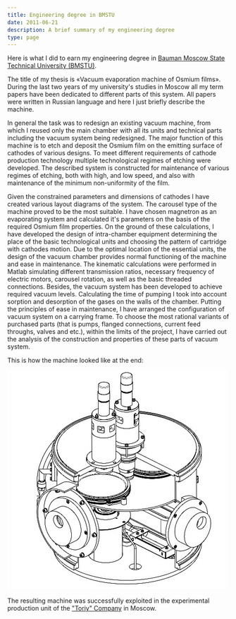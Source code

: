```yaml
---
title: Engineering degree in BMSTU 
date: 2011-06-21
description: A brief summary of my engineering degree
type: page 
---
```


Here is what I did to earn my engineering degree in [Bauman Moscow State Technical University (BMSTU)](http://www.bmstu.ru/en/).

The title of my thesis is «Vacuum evaporation machine of Osmium films». During the last two years of my university's studies in Moscow all my term papers have been dedicated to different parts of this system. All papers were written in Russian language and here I just briefly describe the machine.

In general the task was to redesign an existing vacuum machine, from which I reused only the main chamber with all its units and technical parts including the vacuum system being redesigned.
The major function of this machine is to etch and deposit the Osmium film on the emitting surface of cathodes of various designs. To meet different requirements of cathode production technology multiple technological regimes of etching were developed.
The described system is constructed for maintenance of various regimes of etching, both with high, and low speed, and also with maintenance of the minimum non-uniformity of the film.

Given the constrained parameters and dimensions of cathodes I have created various layout diagrams of the system. The carousel type of the machine proved to be the most suitable.
I have chosen magnetron as an evaporating system and calculated it's parameters on the basis of the required Osmium film properties.
On the ground of these calculations, I have developed the design of intra-chamber equipment determining the place of the basic technological units and choosing the pattern of cartridge with cathodes motion.
Due to the optimal location of the essential units, the design of the vacuum chamber provides normal functioning of the machine and ease in maintenance.
The kinematic calculations were performed in Matlab simulating different transmission ratios, necessary frequency of electric motors, carousel rotation, as well as the basic threaded connections.
Besides, the vacuum system has been developed to achieve required vacuum levels. Calculating the time of pumping I took into account sorption and desorption of the gases on the walls of the chamber.
Putting the principles of ease in maintenance, I have arranged the configuration of vacuum system on a carrying frame.
To choose the most rational variants of purchased parts (that is pumps, flanged connections, current feed throughs, valves and etc.), within the limits of the project, I have carried out the analysis of the construction and properties of these parts of vacuum system.

This is how the machine looked like at the end:

![3dimage](/images/vacuum_machine.jpg)

The resulting machine was successfully exploited in the experimental production unit of the ["Toriy" Company](https://www.toriy.ru/) in Moscow.

